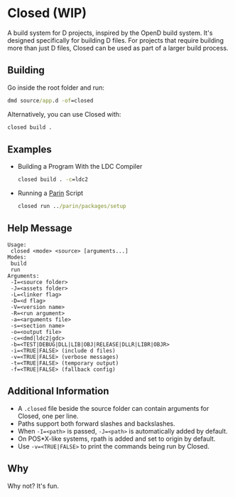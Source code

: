 # Closed (WIP)

A build system for D projects, inspired by the OpenD build system.
It's designed specifically for building D files.
For projects that require building more than just D files, Closed can be used as part of a larger build process.

## Building

Go inside the root folder and run:

```cmd
dmd source/app.d -of=closed
```

Alternatively, you can use Closed with:

```cmd
closed build .
```

## Examples

* Building a Program With the LDC Compiler

    ```cmd
    closed build . -c=ldc2
    ```

* Running a [Parin](https://github.com/Kapendev/parin) Script

    ```cmd
    closed run ../parin/packages/setup
    ```

## Help Message

```
Usage:
 closed <mode> <source> [arguments...]
Modes:
 build
 run
Arguments:
 -I=<source folder>
 -J=<assets folder>
 -L=<linker flag>
 -D=<d flag>
 -V=<version name>
 -R=<run argument>
 -a=<arguments file>
 -s=<section name>
 -o=<output file>
 -c=<dmd|ldc2|gdc>
 -b=<TEST|DEBUG|DLL|LIB|OBJ|RELEASE|DLLR|LIBR|OBJR>
 -i=<TRUE|FALSE> (include d files)
 -v=<TRUE|FALSE> (verbose messages)
 -t=<TRUE|FALSE> (temporary output)
 -f=<TRUE|FALSE> (fallback config)
```

## Additional Information

* A `.closed` file beside the source folder can contain arguments for Closed, one per line.
* Paths support both forward slashes and backslashes.
* When `-I=<path>` is passed, `-J=<path>` is automatically added by default.
* On POS*X-like systems, rpath is added and set to origin by default.
* Use `-v=<TRUE|FALSE>` to print the commands being run by Closed.

## Why

Why not? It's fun.

